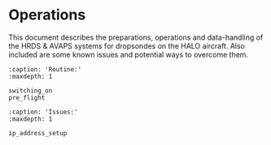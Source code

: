 # Operations

This document describes the preparations, operations and data-handling of the HRDS \& AVAPS systems for dropsondes on the HALO aircraft. Also included are some known issues and potential ways to overcome them. 

```{toctree}
:caption: 'Routine:'
:maxdepth: 1

switching_on
pre_flight
```
```{toctree}
:caption: 'Issues:'
:maxdepth: 1

ip_address_setup
```